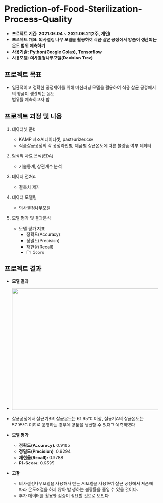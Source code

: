 # Prediction-of-Food-Sterilization-Process-Quality

- **프로젝트 기간: 2021.06.04 ~ 2021.06.21(2주, 개인)**
- **프로젝트 개요: 의사결정 나무 모델을 활용하여 식품 살균 공정에서 양품이 생산되는 온도 범위 예측하기**
- **사용기술: Python(Google Colab), Tensorflow**
- **사용모델: 의사결정나무모델(Decision Tree)**

## 프로젝트 목표
- 일관적이고 정확한 공정제어를 위해 머신러닝 모델을 활용하여 식품 살균 공정에서의 양품이 생산되는 온도   
  범위를 예측하고자 함

## 프로젝트 과정 및 내용

1. 데이터셋 준비
   - KAMP 제조AI데이터셋, pasteurizer.csv
   - 식품살균공정의 각 공정라인별, 제품별 살균온도에 따른 불량품 여부 데이터
 
2. 탐색적 자료 분석(EDA)
   - 기술통계, 상관계수 분석

3. 데이터 전처리
   - 결측치 제거

4. 데이터 모델링
   - 의사결정나무모델

5. 모델 평가 및 결과분석
   - 모델 평가 지표
     - 정확도(Accuracy)
     - 정밀도(Precision)
     - 재현율(Recall)
     - F1-Score

## 프로젝트 결과
- **모델 결과**
- <img width="600"  height="400" src="https://user-images.githubusercontent.com/65681568/138156365-dc19ade6-1ea4-470a-bc90-64e855398641.png">
- 살균공정에서 살균기B의 살균온도는 61.95℃ 이상, 살균기A의 살균온도는 57.95℃ 이하로 운영하는 경우에 양품을 생산할 수 있다고 예측하였다.
 
- **모델 평가**
  - **정확도(Accuracy):** 0.9185
  - **정밀도(Precision):** 0.9294
  - **재현율(Recall):** 0.9788
  - **F1-Score:** 0.9535

- **고찰**
  - 의사결정나무모델을 사용해서 만든 AI모델을 사용하여 살균 공정에서 제품에 따라 온도조절을 하지 않아 발 
   생하는 불량률을 줄일 수 있을 것이다.
  - 추가 데이터를 활용한 검증이 필요할 것으로 보인다.


